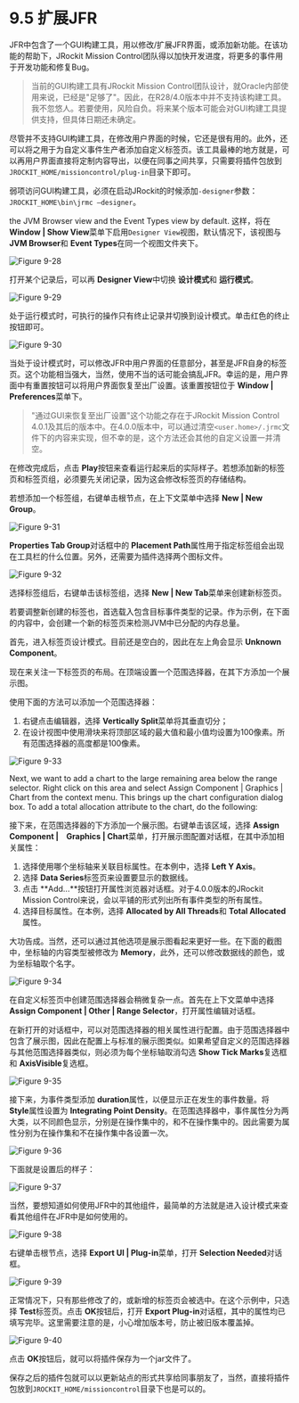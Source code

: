 <a name="9.5"></a>
# 9.5 扩展JFR

JFR中包含了一个GUI构建工具，用以修改/扩展JFR界面，或添加新功能。在该功能的帮助下，JRockit Mission Control团队得以加快开发进度，将更多的事件用于开发功能和修复Bug。

>当前的GUI构建工具有JRockit Mission Control团队设计，就Oracle内部使用来说，已经是"足够了"。因此，在R28/4.0版本中并不支持该构建工具。我不忽悠人。若要使用，风险自负。将来某个版本可能会对GUI构建工具提供支持，但具体日期还未确定。

尽管并不支持GUI构建工具，在修改用户界面的时候，它还是很有用的。此外，还可以将之用于为自定义事件生产者添加自定义标签页。该工具最棒的地方就是，可以再用户界面直接将定制内容导出，以便在同事之间共享，只需要将插件包放到`JROCKIT_HOME/missioncontrol/plug-in`目录下即可。

弱项访问GUI构建工具，必须在启动JRockit的时候添加`-designer`参数：`JROCKIT_HOME\bin\jrmc –designer`。

the JVM Browser view and the Event Types view by default.
这样，将在 **Window | Show View**菜单下启用`Designer View`视图，默认情况下，该视图与 **JVM Browser**和 **Event Types**在同一个视图文件夹下。

![Figure 9-28][1]

打开某个记录后，可以再 **Designer View**中切换 **设计模式**和 **运行模式**。

![Figure 9-29][2]

处于运行模式时，可执行的操作只有终止记录并切换到设计模式。单击红色的终止按钮即可。

![Figure 9-30][3]

当处于设计模式时，可以修改JFR中用户界面的任意部分，甚至是JFR自身的标签页。这个功能相当强大，当然，使用不当的话可能会搞乱JFR。幸运的是，用户界面中有重置按钮可以将用户界面恢复至出厂设置。该重置按钮位于 **Window | Preferences**菜单下。

>"通过GUI来恢复至出厂设置"这个功能之存在于JRockit Mission Control 4.0.1及其后的版本中。在4.0.0版本中，可以通过清空`<user.home>/.jrmc`文件下的内容来实现，但不幸的是，这个方法还会其他的自定义设置一并清空。

在修改完成后，点击 **Play**按钮来查看运行起来后的实际样子。若想添加新的标签页和标签页组，必须要先关闭记录，因为这会修改标签页的存储结构。

若想添加一个标签组，右键单击根节点，在上下文菜单中选择 **New | New Group**。

![Figure 9-31][4]

**Properties Tab Group**对话框中的 **Placement Path**属性用于指定标签组会出现在工具栏的什么位置。另外，还需要为插件选择两个图标文件。

![Figure 9-32][5]

选择标签组后，右键单击该标签组，选择 **New | New Tab**菜单来创建新标签页。

若要调整新创建的标签也，首选载入包含目标事件类型的记录。作为示例，在下面的内容中，会创建一个新的标签页来检测JVM中已分配的内存总量。

首先，进入标签页设计模式。目前还是空白的，因此在左上角会显示 **Unknown Component**。

现在来关注一下标签页的布局。在顶端设置一个范围选择器，在其下方添加一个展示图。

使用下面的方法可以添加一个范围选择器：

1. 右键点击编辑器，选择 **Vertically Split**菜单将其垂直切分；
2. 在设计视图中使用滑块来将顶部区域的最大值和最小值均设置为100像素。所有范围选择器的高度都是100像素。

![Figure 9-33][6]

Next, we want to add a chart to the large remaining area below the range selector.
Right click on this area and select Assign Component | Graphics | Chart from
the context menu. This brings up the chart configuration dialog box. To add a total
allocation attribute to the chart, do the following:

接下来，在范围选择器的下方添加一个展示图。右键单击该区域，选择 **Assign Component |　Graphics | Chart**菜单，打开展示图配置对话框，在其中添加相关属性：

1. 选择使用哪个坐标轴来关联目标属性。在本例中，选择 **Left Y Axis**。
2. 选择 **Data Series**标签页来设置要显示的数据线。
3. 点击 **Add...**按钮打开属性浏览器对话框。对于4.0.0版本的JRockit Mission Control来说，会以平铺的形式列出所有事件类型的所有属性。
4. 选择目标属性。在本例，选择 **Allocated by All Threads**和 **Total Allocated**属性。

大功告成。当然，还可以通过其他选项是展示图看起来更好一些。在下面的截图中，坐标轴的内容类型被修改为 **Memory**，此外，还可以修改数据线的颜色，或为坐标轴取个名字。

![Figure 9-34][7]

在自定义标签页中创建范围选择器会稍微复杂一点。首先在上下文菜单中选择 **Assign Component | Other | Range Selector**，打开属性编辑对话框。

在新打开的对话框中，可以对范围选择器的相关属性进行配置。由于范围选择器中包含了展示图，因此在配置上与标准的展示图类似。如果希望自定义的范围选择器与其他范围选择器类似，则必须为每个坐标轴取消勾选 **Show Tick Marks**复选框和 **AxisVisible**复选框。

![Figure 9-35][8]

接下来，为事件类型添加 **duration**属性，以便显示正在发生的事件数量。将 **Style**属性设置为 **Integrating Point Density**。在范围选择器中，事件属性分为两大类，以不同颜色显示，分别是在操作集中的，和不在操作集中的。因此需要为属性分别为在操作集和不在操作集中各设置一次。

![Figure 9-36][9]

下面就是设置后的样子：

![Figure 9-37][10]

当然，要想知道如何使用JFR中的其他组件，最简单的方法就是进入设计模式来查看其他组件在JFR中是如何使用的。

![Figure 9-38][11]

右键单击根节点，选择 **Export UI | Plug-in**菜单，打开 **Selection Needed**对话框。

![Figure 9-39][12]

正常情况下，只有那些修改了的，或新增的标签页会被选中。在这个示例中，只选择 **Test**标签页。点击 **OK**按钮后，打开 **Export Plug-in**对话框，其中的属性均已填写完毕。这里需要注意的是，小心增加版本号，防止被旧版本覆盖掉。

![Figure 9-40][13]

点击 **OK**按钮后，就可以将插件保存为一个jar文件了。

保存之后的插件包就可以以更新站点的形式共享给同事朋友了，当然，直接将插件包放到`JROCKIT_HOME/missioncontrol`目录下也是可以的。










[1]:    ../images/9-28.jpg
[2]:    ../images/9-29.jpg
[3]:    ../images/9-30.jpg
[4]:    ../images/9-31.jpg
[5]:    ../images/9-32.jpg
[6]:    ../images/9-33.jpg
[7]:    ../images/9-34.jpg
[8]:    ../images/9-35.jpg
[9]:    ../images/9-36.jpg
[10]:   ../images/9-37.jpg
[11]:   ../images/9-38.jpg
[12]:   ../images/9-39.jpg
[13]:   ../images/9-40.jpg